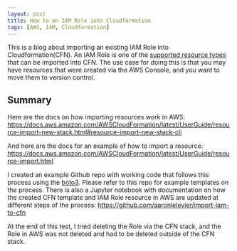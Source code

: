 ```yaml
---
layout: post
title: How to an IAM Role into Cloudformation
tags: [AWS, IAM, Cloudformation]
---
```


This is a blog about importing an existing IAM Role into Cloudformation(CFN). An IAM Role is one of the [supported resource types](https://docs.aws.amazon.com/AWSCloudFormation/latest/UserGuide/resource-import-supported-resources.html) that can be imported into CFN. The use case for doing this is that you may have resources that were created via the AWS Console, and you want to move them to version control.

## Summary

Here are the docs on how importing resources work in AWS: https://docs.aws.amazon.com/AWSCloudFormation/latest/UserGuide/resource-import-new-stack.html#resource-import-new-stack-cli

And here are the docs for an example of how to import a resource: https://docs.aws.amazon.com/AWSCloudFormation/latest/UserGuide/resource-import.html

I created an example Github repo with working code that follows this process using the [boto3](https://aws.amazon.com/sdk-for-python/). Please refer to this repo for example templates on the process. There is also a Jupyter notebook with documentation on how the created CFN template and IAM Role resource in AWS are updated at different steps of the process: https://github.com/aaronlelevier/import-iam-to-cfn

At the end of this test, I tried deleting the Role via the CFN stack, and the Role in AWS was not deleted and had to be deleted outside of the CFN stack.
